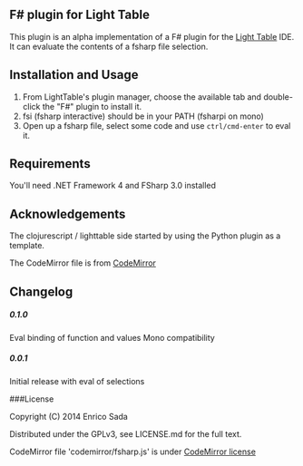 ## F# plugin for Light Table

This plugin is an alpha implementation of a F# plugin for the [Light Table](http://www.lighttable.com) IDE.  It can evaluate the contents of a fsharp file selection.

## Installation and Usage

1.  From LightTable's plugin manager, choose the available tab and double-click the "F#" plugin to install it.
2.  fsi (fsharp interactive) should be in your PATH (fsharpi on mono)
4.  Open up a fsharp file, select some code and use `ctrl/cmd-enter` to eval it.

## Requirements

You'll need .NET Framework 4 and FSharp 3.0 installed

## Acknowledgements

The clojurescript / lighttable side started by using the Python plugin as a template.

The CodeMirror file is from [CodeMirror](https://github.com/marijnh/CodeMirror)

## Changelog

#####  0.1.0

Eval binding of function and values
Mono compatibility

#####  0.0.1

Initial release with eval of selections

###License

Copyright (C) 2014 Enrico Sada

Distributed under the GPLv3, see LICENSE.md for the full text.

CodeMirror file 'codemirror/fsharp.js' is under [CodeMirror license](https://github.com/marijnh/CodeMirror/blob/master/LICENSE)
